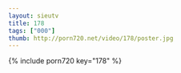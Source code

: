 ```yaml
--- 
layout: sieutv
title: 178
tags: ["000"]
thumb: http://porn720.net/video/178/poster.jpg
---
```

{% include porn720 key="178" %} 
